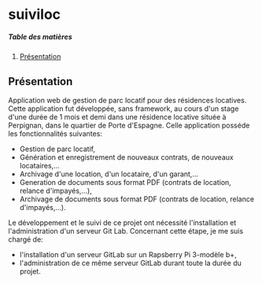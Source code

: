 # suiviloc



##### Table des matières

1. [Présentation](#Presentation)

<a name="Presentation"></a>
## Présentation

Application web de gestion de parc locatif pour des résidences locatives.
Cette application fut développée, sans framework, au cours d'un stage d'une durée de 1 mois et demi dans une résidence locative située à Perpignan, dans le quartier de Porte d'Espagne.
Celle application posséde les fonctionnalités suivantes:

* Gestion de parc locatif,
* Génération et enregistrement de nouveaux contrats, de nouveaux locataires,...
* Archivage d'une location, d'un locataire, d'un garant,...
* Generation de documents sous format PDF (contrats de location, relance d'impayés,...),
* Archivage de documents sous format PDF (contrats de location, relance d'impayés,...).

Le développement et le suivi de ce projet ont nécessité l'installation et l'administration d'un serveur Git Lab.
Concernant cette étape, je me suis chargé de:

* l'installation d'un serveur GitLab sur un Rapsberry Pi 3-modèle b+,
* l'administration de ce même serveur GitLab durant toute la durée du projet.
